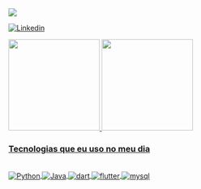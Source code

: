 <picture>
  <source media="(prefers-color-scheme: dark)" srcset="https://readme-typing-svg.demolab.com/?font=Kanit&size=23&duration=2500&pause=1000&lines=Olá+eu+sou+o+Matheus+Araújo.;Seja+bem+vindo+ao+meu+perfil!&color=FFFFFF" />
  <img src="[https://readme-typing-svg.demolab.com/?lines=You+are+using+light+mode](https://readme-typing-svg.demolab.com/?font=Kanit&size=23&duration=2500&pause=1000&lines=Olá+eu+sou+o+Matheus+Araújo.;Seja+bem+vindo+ao+meu+perfil!)&color=000000" />
</picture>

[![Linkedin](https://img.shields.io/badge/LinkedIn-0077B5?style=for-the-badge&logo=linkedin&logoColor=white)](https://www.linkedin.com/in/matheus-araújo-b9418b1b8/)

<div>
  <a href="https://github.com/matheusaraujoc">
  <img height="180em" src="https://github-readme-stats.vercel.app/api?username=matheusaraujoc&show_icons=true&theme=github_dark&locale=pt-br"/>
  <img height="180em" src="https://github-readme-stats.vercel.app/api/top-langs/?username=matheusaraujoc&layout=compact&theme=github_dark&locale=pt-br"/>
</div>

### Tecnologias que eu uso no meu dia

<div style="display: inline_block"><br/>
    <img align="center" alt="Python" src="https://img.shields.io/badge/Python-3776AB?style=for-the-badge&logo=python&logoColor=white" />
    <img align="center" alt="Java" src="https://img.shields.io/badge/Java-ED8B00?style=for-the-badge&logo=openjdk&logoColor=white" />
    <img align="center" alt="dart" src="https://img.shields.io/badge/Dart-0175C2?style=for-the-badge&logo=dart&logoColor=white" />
    <img align="center" alt="flutter" src="https://img.shields.io/badge/Flutter-02569B?style=for-the-badge&logo=flutter&logoColor=white" />
    <img align="center" alt="mysql" src="https://img.shields.io/badge/MySQL-00000F?style=for-the-badge&logo=mysql&logoColor=white" />
</div>

